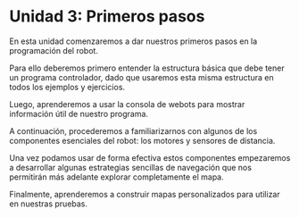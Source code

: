 # Unidad 3: Primeros pasos

En esta unidad comenzaremos a dar nuestros primeros pasos en la programación del robot. 

Para ello deberemos primero entender la estructura básica que debe tener un programa controlador, dado que usaremos esta misma estructura en todos los ejemplos y ejercicios. 

Luego, aprenderemos a usar la consola de webots para mostrar información útil de nuestro programa. 

A continuación, procederemos a familiarizarnos con algunos de los componentes esenciales del robot: los motores y sensores de distancia. 

Una vez podamos usar de forma efectiva estos componentes empezaremos a desarrollar algunas estrategias sencillas de navegación que nos permitirán más adelante explorar completamente el mapa. 

Finalmente, aprenderemos a construir mapas personalizados para utilizar en nuestras pruebas.